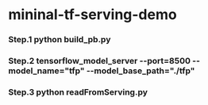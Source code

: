 # mininal-tf-serving-demo

### Step.1 python build_pb.py

### Step.2 tensorflow_model_server --port=8500 --model_name="tfp" --model_base_path="./tfp"

### Step.3 python readFromServing.py 
